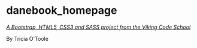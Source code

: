 # danebook_homepage

*[A Bootstrap, HTML5, CSS3 and SASS project from the Viking Code School](http://www.vikingcodeschool.com)*

By Tricia O'Toole 